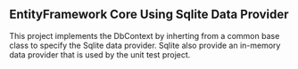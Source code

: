 ## EntityFramework Core Using Sqlite Data Provider

This project implements the DbContext by inherting from a common base class to specify the Sqlite data provider. Sqlite also provide an in-memory data provider that is used by the unit test project. 